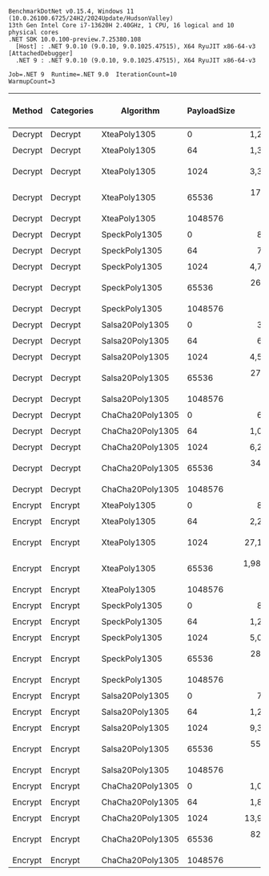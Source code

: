 ```

BenchmarkDotNet v0.15.4, Windows 11 (10.0.26100.6725/24H2/2024Update/HudsonValley)
13th Gen Intel Core i7-13620H 2.40GHz, 1 CPU, 16 logical and 10 physical cores
.NET SDK 10.0.100-preview.7.25380.108
  [Host] : .NET 9.0.10 (9.0.10, 9.0.1025.47515), X64 RyuJIT x86-64-v3 [AttachedDebugger]
  .NET 9 : .NET 9.0.10 (9.0.10, 9.0.1025.47515), X64 RyuJIT x86-64-v3

Job=.NET 9  Runtime=.NET 9.0  IterationCount=10  
WarmupCount=3  

```
| Method  | Categories | Algorithm        | PayloadSize | Mean           | Error        | StdDev       | P95            | Ratio | Gen0    | Completed Work Items | Lock Contentions | Gen1   | Allocated | Alloc Ratio |
|-------- |----------- |----------------- |------------ |---------------:|-------------:|-------------:|---------------:|------:|--------:|---------------------:|-----------------:|-------:|----------:|------------:|
| Decrypt | Decrypt    | XteaPoly1305     | 0           |     1,295.7 ns |     13.10 ns |      8.66 ns |     1,307.3 ns |     ? |  0.0286 |                    - |                - |      - |     360 B |           ? |
|         |            |                  |             |                |              |              |                |       |         |                      |                  |        |           |             |
| Decrypt | Decrypt    | XteaPoly1305     | 64          |     1,352.5 ns |    333.43 ns |    220.54 ns |     1,476.9 ns |     ? |  0.0334 |                    - |                - |      - |     424 B |           ? |
|         |            |                  |             |                |              |              |                |       |         |                      |                  |        |           |             |
| Decrypt | Decrypt    | XteaPoly1305     | 1024        |     3,354.5 ns |  1,358.37 ns |    898.48 ns |     4,127.0 ns |     ? |  0.1068 |                    - |                - |      - |    1384 B |           ? |
|         |            |                  |             |                |              |              |                |       |         |                      |                  |        |           |             |
| Decrypt | Decrypt    | XteaPoly1305     | 65536       |   174,506.4 ns |  2,274.68 ns |  1,504.56 ns |   175,973.7 ns |     ? |  5.1270 |                    - |                - |      - |   65898 B |           ? |
|         |            |                  |             |                |              |              |                |       |         |                      |                  |        |           |             |
| Decrypt | Decrypt    | XteaPoly1305     | 1048576     |             NA |           NA |           NA |             NA |     ? |      NA |                   NA |               NA |     NA |        NA |           ? |
|         |            |                  |             |                |              |              |                |       |         |                      |                  |        |           |             |
| Decrypt | Decrypt    | SpeckPoly1305    | 0           |       817.8 ns |     33.11 ns |     21.90 ns |       849.9 ns |     ? |  0.1011 |                    - |                - |      - |    1280 B |           ? |
|         |            |                  |             |                |              |              |                |       |         |                      |                  |        |           |             |
| Decrypt | Decrypt    | SpeckPoly1305    | 64          |       748.3 ns |     31.27 ns |     18.61 ns |       771.2 ns |     ? |  0.1068 |                    - |                - |      - |    1344 B |           ? |
|         |            |                  |             |                |              |              |                |       |         |                      |                  |        |           |             |
| Decrypt | Decrypt    | SpeckPoly1305    | 1024        |     4,742.4 ns |    103.90 ns |     68.72 ns |     4,824.7 ns |     ? |  0.1831 |                    - |                - |      - |    2304 B |           ? |
|         |            |                  |             |                |              |              |                |       |         |                      |                  |        |           |             |
| Decrypt | Decrypt    | SpeckPoly1305    | 65536       |   269,399.4 ns |  8,093.61 ns |  5,353.42 ns |   277,533.6 ns |     ? |  4.8828 |                    - |                - |      - |   66818 B |           ? |
|         |            |                  |             |                |              |              |                |       |         |                      |                  |        |           |             |
| Decrypt | Decrypt    | SpeckPoly1305    | 1048576     |             NA |           NA |           NA |             NA |     ? |      NA |                   NA |               NA |     NA |        NA |           ? |
|         |            |                  |             |                |              |              |                |       |         |                      |                  |        |           |             |
| Decrypt | Decrypt    | Salsa20Poly1305  | 0           |       392.2 ns |     14.30 ns |      9.46 ns |       401.9 ns |     ? |  0.0286 |                    - |                - |      - |     360 B |           ? |
|         |            |                  |             |                |              |              |                |       |         |                      |                  |        |           |             |
| Decrypt | Decrypt    | Salsa20Poly1305  | 64          |       655.6 ns |     19.96 ns |     13.20 ns |       675.6 ns |     ? |  0.0334 |                    - |                - |      - |     424 B |           ? |
|         |            |                  |             |                |              |              |                |       |         |                      |                  |        |           |             |
| Decrypt | Decrypt    | Salsa20Poly1305  | 1024        |     4,561.0 ns |    107.20 ns |     70.91 ns |     4,653.5 ns |     ? |  0.1068 |                    - |                - |      - |    1384 B |           ? |
|         |            |                  |             |                |              |              |                |       |         |                      |                  |        |           |             |
| Decrypt | Decrypt    | Salsa20Poly1305  | 65536       |   274,074.3 ns |  8,480.27 ns |  5,609.18 ns |   282,444.2 ns |     ? |  4.8828 |                    - |                - |      - |   65898 B |           ? |
|         |            |                  |             |                |              |              |                |       |         |                      |                  |        |           |             |
| Decrypt | Decrypt    | Salsa20Poly1305  | 1048576     |             NA |           NA |           NA |             NA |     ? |      NA |                   NA |               NA |     NA |        NA |           ? |
|         |            |                  |             |                |              |              |                |       |         |                      |                  |        |           |             |
| Decrypt | Decrypt    | ChaCha20Poly1305 | 0           |       690.0 ns |    101.11 ns |     60.17 ns |       770.6 ns |     ? |  0.0954 |                    - |                - |      - |    1200 B |           ? |
|         |            |                  |             |                |              |              |                |       |         |                      |                  |        |           |             |
| Decrypt | Decrypt    | ChaCha20Poly1305 | 64          |     1,004.1 ns |     45.96 ns |     30.40 ns |     1,049.7 ns |     ? |  0.0992 |                    - |                - |      - |    1264 B |           ? |
|         |            |                  |             |                |              |              |                |       |         |                      |                  |        |           |             |
| Decrypt | Decrypt    | ChaCha20Poly1305 | 1024        |     6,243.7 ns |    174.88 ns |    115.67 ns |     6,352.9 ns |     ? |  0.1755 |                    - |                - |      - |    2224 B |           ? |
|         |            |                  |             |                |              |              |                |       |         |                      |                  |        |           |             |
| Decrypt | Decrypt    | ChaCha20Poly1305 | 65536       |   347,294.6 ns |  8,561.67 ns |  5,663.02 ns |   353,620.5 ns |     ? |  4.8828 |                    - |                - |      - |   66738 B |           ? |
|         |            |                  |             |                |              |              |                |       |         |                      |                  |        |           |             |
| Decrypt | Decrypt    | ChaCha20Poly1305 | 1048576     |             NA |           NA |           NA |             NA |     ? |      NA |                   NA |               NA |     NA |        NA |           ? |
|         |            |                  |             |                |              |              |                |       |         |                      |                  |        |           |             |
| Encrypt | Encrypt    | XteaPoly1305     | 0           |       886.2 ns |     23.93 ns |     15.83 ns |       903.8 ns |  1.00 |  0.0343 |                    - |                - |      - |     440 B |        1.00 |
|         |            |                  |             |                |              |              |                |       |         |                      |                  |        |           |             |
| Encrypt | Encrypt    | XteaPoly1305     | 64          |     2,225.1 ns |     41.67 ns |     27.57 ns |     2,261.4 ns |  1.00 |  0.0420 |                    - |                - |      - |     568 B |        1.00 |
|         |            |                  |             |                |              |              |                |       |         |                      |                  |        |           |             |
| Encrypt | Encrypt    | XteaPoly1305     | 1024        |    27,163.5 ns |  8,189.45 ns |  5,416.81 ns |    32,741.7 ns |  1.04 |  0.1831 |                    - |                - |      - |    2488 B |        1.00 |
|         |            |                  |             |                |              |              |                |       |         |                      |                  |        |           |             |
| Encrypt | Encrypt    | XteaPoly1305     | 65536       | 1,986,346.7 ns | 41,959.60 ns | 27,753.68 ns | 2,010,731.3 ns |  1.00 |  9.7656 |                    - |                - |      - |  131512 B |        1.00 |
|         |            |                  |             |                |              |              |                |       |         |                      |                  |        |           |             |
| Encrypt | Encrypt    | XteaPoly1305     | 1048576     |             NA |           NA |           NA |             NA |     ? |      NA |                   NA |               NA |     NA |        NA |           ? |
|         |            |                  |             |                |              |              |                |       |         |                      |                  |        |           |             |
| Encrypt | Encrypt    | SpeckPoly1305    | 0           |       884.7 ns |     76.35 ns |     50.50 ns |       913.0 ns |  1.00 |  0.1087 |                    - |                - |      - |    1368 B |        1.00 |
|         |            |                  |             |                |              |              |                |       |         |                      |                  |        |           |             |
| Encrypt | Encrypt    | SpeckPoly1305    | 64          |     1,207.6 ns |    493.57 ns |    326.46 ns |     1,494.1 ns |  1.08 |  0.1183 |                    - |                - |      - |    1496 B |        1.00 |
|         |            |                  |             |                |              |              |                |       |         |                      |                  |        |           |             |
| Encrypt | Encrypt    | SpeckPoly1305    | 1024        |     5,037.3 ns |    108.16 ns |     71.54 ns |     5,116.0 ns |  1.00 |  0.2670 |                    - |                - |      - |    3416 B |        1.00 |
|         |            |                  |             |                |              |              |                |       |         |                      |                  |        |           |             |
| Encrypt | Encrypt    | SpeckPoly1305    | 65536       |   285,676.5 ns |  5,296.09 ns |  3,503.04 ns |   290,190.3 ns |  1.00 | 10.2539 |                    - |                - |      - |  132440 B |        1.00 |
|         |            |                  |             |                |              |              |                |       |         |                      |                  |        |           |             |
| Encrypt | Encrypt    | SpeckPoly1305    | 1048576     |             NA |           NA |           NA |             NA |     ? |      NA |                   NA |               NA |     NA |        NA |           ? |
|         |            |                  |             |                |              |              |                |       |         |                      |                  |        |           |             |
| Encrypt | Encrypt    | Salsa20Poly1305  | 0           |       707.1 ns |     26.25 ns |     17.36 ns |       728.3 ns |  1.00 |  0.0343 |                    - |                - |      - |     440 B |        1.00 |
|         |            |                  |             |                |              |              |                |       |         |                      |                  |        |           |             |
| Encrypt | Encrypt    | Salsa20Poly1305  | 64          |     1,258.4 ns |      9.06 ns |      5.99 ns |     1,265.7 ns |  1.00 |  0.0439 |                    - |                - |      - |     568 B |        1.00 |
|         |            |                  |             |                |              |              |                |       |         |                      |                  |        |           |             |
| Encrypt | Encrypt    | Salsa20Poly1305  | 1024        |     9,375.0 ns |     82.99 ns |     54.89 ns |     9,446.8 ns |  1.00 |  0.1831 |                    - |                - |      - |    2488 B |        1.00 |
|         |            |                  |             |                |              |              |                |       |         |                      |                  |        |           |             |
| Encrypt | Encrypt    | Salsa20Poly1305  | 65536       |   552,632.8 ns |  4,757.06 ns |  3,146.50 ns |   555,136.5 ns |  1.00 |  9.7656 |                    - |                - | 0.9766 |  131512 B |        1.00 |
|         |            |                  |             |                |              |              |                |       |         |                      |                  |        |           |             |
| Encrypt | Encrypt    | Salsa20Poly1305  | 1048576     |             NA |           NA |           NA |             NA |     ? |      NA |                   NA |               NA |     NA |        NA |           ? |
|         |            |                  |             |                |              |              |                |       |         |                      |                  |        |           |             |
| Encrypt | Encrypt    | ChaCha20Poly1305 | 0           |     1,025.9 ns |     17.29 ns |     10.29 ns |     1,036.3 ns |  1.00 |  0.1011 |                    - |                - |      - |    1280 B |        1.00 |
|         |            |                  |             |                |              |              |                |       |         |                      |                  |        |           |             |
| Encrypt | Encrypt    | ChaCha20Poly1305 | 64          |     1,872.1 ns |     69.87 ns |     46.21 ns |     1,931.2 ns |  1.00 |  0.1106 |                    - |                - |      - |    1408 B |        1.00 |
|         |            |                  |             |                |              |              |                |       |         |                      |                  |        |           |             |
| Encrypt | Encrypt    | ChaCha20Poly1305 | 1024        |    13,940.9 ns |    309.08 ns |    204.44 ns |    14,146.0 ns |  1.00 |  0.2594 |                    - |                - |      - |    3328 B |        1.00 |
|         |            |                  |             |                |              |              |                |       |         |                      |                  |        |           |             |
| Encrypt | Encrypt    | ChaCha20Poly1305 | 65536       |   828,712.3 ns | 14,240.39 ns |  9,419.14 ns |   838,221.4 ns |  1.00 |  9.7656 |                    - |                - |      - |  132352 B |        1.00 |
|         |            |                  |             |                |              |              |                |       |         |                      |                  |        |           |             |
| Encrypt | Encrypt    | ChaCha20Poly1305 | 1048576     |             NA |           NA |           NA |             NA |     ? |      NA |                   NA |               NA |     NA |        NA |           ? |
